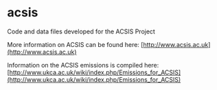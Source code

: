 # acsis
Code and data files developed for the ACSIS Project

More information on ACSIS can be found here:
[http://www.acsis.ac.uk](http://www.acsis.ac.uk)

Information on the ACSIS emissions is compiled here:
[http://www.ukca.ac.uk/wiki/index.php/Emissions_for_ACSIS](http://www.ukca.ac.uk/wiki/index.php/Emissions_for_ACSIS)

